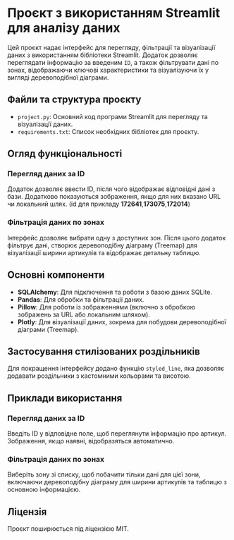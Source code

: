# Проєкт з використанням Streamlit для аналізу даних

Цей проєкт надає інтерфейс для перегляду, фільтрації та візуалізації даних з використанням бібліотеки Streamlit. Додаток дозволяє переглядати інформацію за введеним `ID`, а також фільтрувати дані по зонах, відображаючи ключові характеристики та візуалізуючи їх у вигляді деревоподібної діаграми.

## Файли та структура проєкту

- `project.py`: Основний код програми Streamlit для перегляду та візуалізації даних.
- `requirements.txt`: Список необхідних бібліотек для проєкту.

## Огляд функціональності

### Перегляд даних за ID

Додаток дозволяє ввести ID, після чого відображає відповідні дані з бази. Додатково показуються зображення, якщо для них вказано URL чи локальний шлях.
(id для прикладу **172641**,**173075**,**172014**)

### Фільтрація даних по зонах

Інтерфейс дозволяє вибрати одну з доступних зон. Після цього додаток фільтрує дані, створює деревоподібну діаграму (Treemap) для візуалізації ширини артикулів та відображає детальну таблицю.

## Основні компоненти

- **SQLAlchemy**: Для підключення та роботи з базою даних SQLite.
- **Pandas**: Для обробки та фільтрації даних.
- **Pillow**: Для роботи із зображеннями (включно з обробкою зображень за URL або локальним шляхом).
- **Plotly**: Для візуалізації даних, зокрема для побудови деревоподібної діаграми (Treemap).

## Застосування стилізованих роздільників

Для покращення інтерфейсу додано функцію `styled_line`, яка дозволяє додавати роздільники з кастомними кольорами та висотою.

## Приклади використання

### Перегляд даних за ID

Введіть ID у відповідне поле, щоб переглянути інформацію про артикул. Зображення, якщо наявні, відобразяться автоматично.

### Фільтрація даних по зонах

Виберіть зону зі списку, щоб побачити тільки дані для цієї зони, включаючи деревоподібну діаграму для ширини артикулів та таблицю з основною інформацією.

## Ліцензія

Проєкт поширюється під ліцензією MIT.
